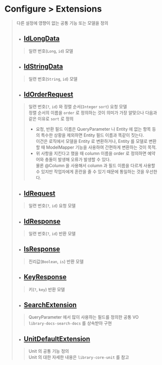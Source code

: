 # Configure > Extensions
> 다른 설정에 영향이 없는 공통 기능 또는 모델을 정의
> - ## [IdLongData](./src/main/java/run/freshr/common/dto/data/IdLongData.java)
>> 일련 번호(`Long`, `id`) 모델
> - ## [IdStringData](./src/main/java/run/freshr/common/dto/data/IdStringData.java)
>> 일련 번호(`String`, `id`) 모델
> - ## [IdOrderRequest](./src/main/java/run/freshr/common/dto/request/IdOrderRequest.java)
>> 일련 번호(`?`, `id`) 와 정렬 순서(`Integer` `sort`) 요청 모델  
>> 정렬 순서의 이름을 `order` 로 정의하는 것이 의미가 가장 알맞으나 다음과 같은 이유로 `sort` 로 정의  
>> - 요청, 반환 필드 이름은 QueryParameter 나 Entity 에 없는 항목 등의 특수한 상황을 제외하면 Entity 필드 이름과 똑같이 짓는다.  
>>   이건은 로직에서 모델을 Entity 로 변환하거나, Entity 를 모델로 변환할 때 ModelMapper 기능을 사용하여 간편하게 변환하는 것이 목적.
>> - 위 사항을 지킨다고 했을 때 column 이름을 order 로 정의하면 예약어와 충돌이 발생해 오류가 발생할 수 있다.  
>>   물론 @Column 을 사용해서 column 과 필드 이름을 다르게 사용할 수 있지만 작업자에게 혼란을 줄 수 있기 때문에 통일하는 것을 우선한다.
> - ## [IdRequest](./src/main/java/run/freshr/common/dto/request/IdRequest.java)
>> 일련 번호(`?`, `id`) 요청 모델
> - ## [IdResponse](./src/main/java/run/freshr/common/dto/response/IdResponse.java)
>> 일련 번호(`?`, `id`) 반환 모델
> - ## [IsResponse](./src/main/java/run/freshr/common/dto/response/IsResponse.java)
>> 진리값(`Boolean`, `is`) 반환 모델
> - ## [KeyResponse](./src/main/java/run/freshr/common/dto/response/KeyResponse.java)
>> 키(`?`, `key`) 반환 모델
> - ## [SearchExtension](./src/main/java/run/freshr/common/extensions/request/SearchExtension.java)
>> QueryParameter 에서 많이 사용하는 필드를 정의한 공통 VO  
>> `library-docs-search-docs` 를 상속받아 구현
> - ## [UnitDefaultExtension](./src/main/java/run/freshr/common/extensions/unit/UnitDefaultExtension.java)
>> Unit 의 공통 기능 정의  
>> Unit 의 대한 자세한 내용은 `library-core-unit` 를 참고